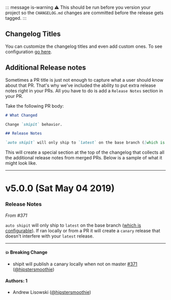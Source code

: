 ::: message is-warning
:warning: This should be run before you version your project so the `CHANGELOG.md` changes are committed before the release gets tagged.
:::

## Changelog Titles

You can customize the changelog titles and even add custom ones. To see configuration [go here](../autorc.md#changelog-titles).

## Additional Release notes

Sometimes a PR title is just not enough to capture what a user should know about that PR. That's why we've included the ability to put extra release notes right in your PRs. All you have to do is add a `Release Notes` section in your PR.

Take the following PR body:

```md
# What Changed

Change `shipit` behavior.

## Release Notes

`auto shipit` will only ship to `latest` on the base branch ([which is configurable]()). If ran locally or from a PR it will create a `canary` release that doesn't interfere with your `latest` release.
```

This will create a special section at the top of the changelog that collects all the additional release notes from merged PRs. Below is a sample of what it might look like.

---

# v5.0.0 (Sat May 04 2019)

### Release Notes

_From #371_

`auto shipit` will only ship to `latest` on the base branch ([which is configurable]()). If ran locally or from a PR it will create a `canary` release that doesn't interfere with your `latest` release.

---

#### 💥 Breaking Change

- shipit will publish a canary locally when not on master [#371](https://github.com/intuit/auto/pull/371) ([@hipstersmoothie](https://github.com/hipstersmoothie))

#### Authors: 1

- Andrew Lisowski ([@hipstersmoothie](https://github.com/hipstersmoothie))
